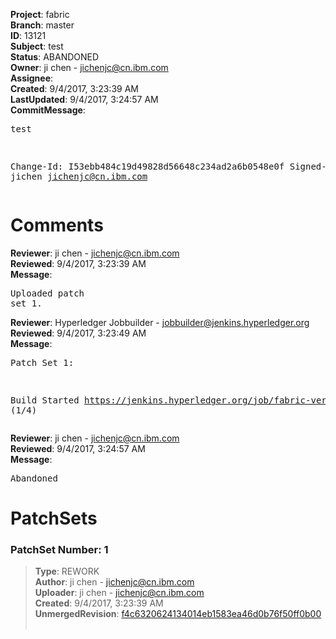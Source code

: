 <strong>Project</strong>: fabric<br><strong>Branch</strong>: master<br><strong>ID</strong>: 13121<br><strong>Subject</strong>: test<br><strong>Status</strong>: ABANDONED<br><strong>Owner</strong>: ji chen - jichenjc@cn.ibm.com<br><strong>Assignee</strong>:<br><strong>Created</strong>: 9/4/2017, 3:23:39 AM<br><strong>LastUpdated</strong>: 9/4/2017, 3:24:57 AM<br><strong>CommitMessage</strong>:<br><pre>test

Change-Id: I53ebb484c19d49828d56648c234ad2a6b0548e0f
Signed-off-by: jichen <jichenjc@cn.ibm.com>
</pre><h1>Comments</h1><strong>Reviewer</strong>: ji chen - jichenjc@cn.ibm.com<br><strong>Reviewed</strong>: 9/4/2017, 3:23:39 AM<br><strong>Message</strong>: <pre>Uploaded patch set 1.</pre><strong>Reviewer</strong>: Hyperledger Jobbuilder - jobbuilder@jenkins.hyperledger.org<br><strong>Reviewed</strong>: 9/4/2017, 3:23:49 AM<br><strong>Message</strong>: <pre>Patch Set 1:

Build Started https://jenkins.hyperledger.org/job/fabric-verify-z/12048/ (1/4)</pre><strong>Reviewer</strong>: ji chen - jichenjc@cn.ibm.com<br><strong>Reviewed</strong>: 9/4/2017, 3:24:57 AM<br><strong>Message</strong>: <pre>Abandoned</pre><h1>PatchSets</h1><h3>PatchSet Number: 1</h3><blockquote><strong>Type</strong>: REWORK<br><strong>Author</strong>: ji chen - jichenjc@cn.ibm.com<br><strong>Uploader</strong>: ji chen - jichenjc@cn.ibm.com<br><strong>Created</strong>: 9/4/2017, 3:23:39 AM<br><strong>UnmergedRevision</strong>: [f4c6320624134014eb1583ea46d0b76f50ff0b00](https://github.com/hyperledger-gerrit-archive/fabric/commit/f4c6320624134014eb1583ea46d0b76f50ff0b00)<br><br></blockquote>